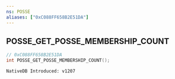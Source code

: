 ```yaml
---
ns: POSSE
aliases: ["0xC088FF658B2E51DA"]
---
```

## POSSE_GET_POSSE_MEMBERSHIP_COUNT

```c
// 0xC088FF658B2E51DA
int POSSE_GET_POSSE_MEMBERSHIP_COUNT();
```

```
NativeDB Introduced: v1207
```

